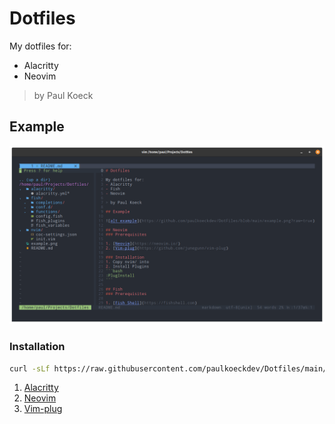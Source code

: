 # Dotfiles

My dotfiles for:

- Alacritty
- Neovim

> by Paul Koeck

## Example

![alt example](https://github.com/paulkoeckdev/DotFiles/blob/main/example.png?raw=true)

### Installation

```bash
curl -sLf https://raw.githubusercontent.com/paulkoeckdev/Dotfiles/main/download.sh | bash
```

1. [Alacritty](https://github.com/alacritty/alacritty)
2. [Neovim](https://neovim.io/)
3. [Vim-plug](https://github.com/junegunn/vim-plug)
